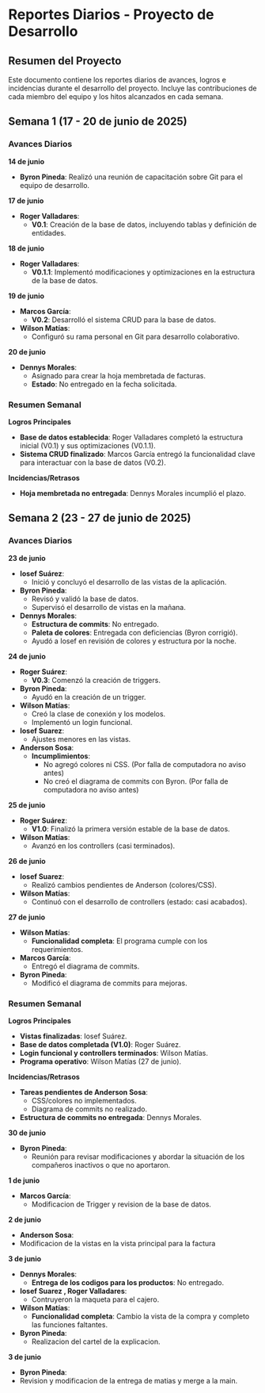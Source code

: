 # Reportes Diarios - Proyecto de Desarrollo

## Resumen del Proyecto

Este documento contiene los reportes diarios de avances, logros e incidencias durante el desarrollo del proyecto. Incluye las contribuciones de cada miembro del equipo y los hitos alcanzados en cada semana.



## Semana 1 (17 - 20 de junio de 2025)

### Avances Diarios

**14 de junio**  
- **Byron Pineda**: Realizó una reunión de capacitación sobre Git para el equipo de desarrollo.

**17 de junio**  
- **Roger Valladares**:  
  - **V0.1**: Creación de la base de datos, incluyendo tablas y definición de entidades.

**18 de junio**  
- **Roger Valladares**:  
  - **V0.1.1**: Implementó modificaciones y optimizaciones en la estructura de la base de datos.

**19 de junio**  
- **Marcos García**:  
  - **V0.2**: Desarrolló el sistema CRUD para la base de datos.  
- **Wilson Matías**:  
  - Configuró su rama personal en Git para desarrollo colaborativo.

**20 de junio**  
- **Dennys Morales**:  
  - Asignado para crear la hoja membretada de facturas.  
  - **Estado**: No entregado en la fecha solicitada.

### Resumen Semanal

**Logros Principales**  
- **Base de datos establecida**: Roger Valladares completó la estructura inicial (V0.1) y sus optimizaciones (V0.1.1).  
- **Sistema CRUD finalizado**: Marcos García entregó la funcionalidad clave para interactuar con la base de datos (V0.2).  

**Incidencias/Retrasos**  
- **Hoja membretada no entregada**: Dennys Morales incumplió el plazo.  


## Semana 2 (23 - 27 de junio de 2025)

### Avances Diarios

**23 de junio**  
- **Iosef Suárez**:  
  - Inició y concluyó el desarrollo de las vistas de la aplicación.  
- **Byron Pineda**:  
  - Revisó y validó la base de datos.  
  - Supervisó el desarrollo de vistas en la mañana.  
- **Dennys Morales**:  
  - **Estructura de commits**: No entregado.  
  - **Paleta de colores**: Entregada con deficiencias (Byron corrigió).  
  - Ayudó a Iosef en revisión de colores y estructura por la noche.  

**24 de junio**  
- **Roger Suárez**:  
  - **V0.3**: Comenzó la creación de triggers.  
- **Byron Pineda**:  
  - Ayudó en la creación de un trigger.  
- **Wilson Matías**:  
  - Creó la clase de conexión y los modelos.  
  - Implementó un login funcional.  
- **Iosef Suarez**:  
  - Ajustes menores en las vistas.  
- **Anderson Sosa**:  
  - **Incumplimientos**:  
    - No agregó colores ni CSS. (Por falla de computadora no aviso antes)
    - No creó el diagrama de commits con Byron. (Por falla de computadora no aviso antes)

**25 de junio**  
- **Roger Suárez**:  
  - **V1.0**: Finalizó la primera versión estable de la base de datos.  
- **Wilson Matías**:  
  - Avanzó en los controllers (casi terminados).  

**26 de junio**  
- **Iosef Suarez**:  
  - Realizó cambios pendientes de Anderson (colores/CSS).  
- **Wilson Matías**:  
  - Continuó con el desarrollo de controllers (estado: casi acabados).  

**27 de junio**  
- **Wilson Matías**:  
  - **Funcionalidad completa**: El programa cumple con los requerimientos.  
- **Marcos García**:  
  - Entregó el diagrama de commits.  
- **Byron Pineda**:  
  - Modificó el diagrama de commits para mejoras.  

### Resumen Semanal

**Logros Principales**  
- **Vistas finalizadas**: Iosef Suárez.  
- **Base de datos completada (V1.0)**: Roger Suárez.  
- **Login funcional y controllers terminados**: Wilson Matías.  
- **Programa operativo**: Wilson Matías (27 de junio).  

**Incidencias/Retrasos**  
- **Tareas pendientes de Anderson Sosa**:  
  - CSS/colores no implementados.  
  - Diagrama de commits no realizado.  
- **Estructura de commits no entregada**: Dennys Morales.  

**30 de junio**  
- **Byron Pineda**:  
  - Reunión para revisar modificaciones y abordar la situación de los compañeros inactivos o que no aportaron.  

**1 de junio**  
- **Marcos García**:  
  - Modificacion de Trigger y revision de la base de datos.


**2 de junio**  
-  **Anderson Sosa**:  
  - Modificacion de la vistas en la vista principal para la factura

**3 de junio**  
- **Dennys Morales**:  
  - **Entrega de los codigos para los productos**: No entregado.
- **Iosef Suarez , Roger Valladares**:  
  - Contruyeron la maqueta para el cajero.
- **Wilson Matías**:  
  - **Funcionalidad completa**: Cambio la vista de la compra y completo las funciones faltantes.
- **Byron Pineda**:  
  - Realizacion del cartel de la explicacion.  

 **3 de junio**
  - **Byron Pineda**:  
  - Revision y modificacion de la entrega de matias y merge a la main.  
